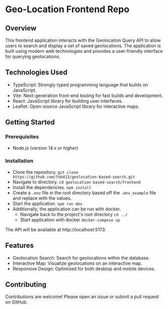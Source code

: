 # Geo-Location Frontend Repo
## Overview
This frontend application interacts with the Geolocation Query API to allow users to search and display a set of saved geolocations. The application is built using modern web technologies and provides a user-friendly interface for querying geolocations.

## Technologies Used
- TypeScript: Strongly typed programming language that builds on JavaScript.
- Vite: Next-generation front-end tooling for fast builds and development.
- React: JavaScript library for building user interfaces.
- Leaflet: Open-source JavaScript library for interactive maps.

## Getting Started
### Prerequisites
- Node.js (version 14.x or higher)

### Installation
- Clone the repository. `git clone https://github.com/fob413/geolocation-based-search.git`
- Navigate to directory. `cd geolocation-based-search/frontend`
- Install the dependencies. `npm install`
- Create a `.env` file in the root directory based off the `.env_example` file and replace with the values.
- Start the application. `npm run dev`
- Additionally, the application can be run with docker.
    - Navigate back to the project's root directory `cd ../`
    - Start application with docker `docker-compose up`

The API will be available at http://localhost:5173.

## Features
- Geolocation Search: Search for geolocations within the database.
- Interactive Map: Visualize geolocations on an interactive map.
- Responsive Design: Optimized for both desktop and mobile devices.

## Contributing
Contributions are welcome! Please open an issue or submit a pull request on GitHub.
